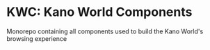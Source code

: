 # KWC: Kano World Components

Monorepo containing all components used to build the Kano World's browsing experience
